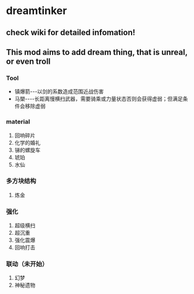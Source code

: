 # dreamtinker

## check wiki for detailed infomation!

## This mod aims to add dream thing, that is unreal, or even troll

### Tool

* 镇爆箭---以剑的系数造成范围近战伤害  
* 马槊----长距离慢横扫武器，需要骑乘或力量状态否则会获得虚弱；但满足条件会移除虚弱

### material

1. 回响碎片
2. 化学的婚礼
3. 锑的螺旋车
4. 琥珀
5. 水仙

### 多方块结构
1. 炼金

### 强化

1. 超级横扫
2. 超沉重
3. 强化震爆
4. 回响打击

### 联动（未开始）
1. 幻梦
2. 神秘遗物
